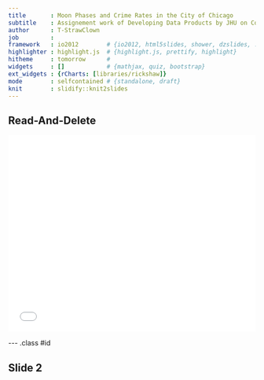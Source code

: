 ```yaml
---
title       : Moon Phases and Crime Rates in the City of Chicago
subtitle    : Assignement work of Developing Data Products by JHU on Corsera
author      : T-StrawClown
job         : 
framework   : io2012        # {io2012, html5slides, shower, dzslides, ...}
highlighter : highlight.js  # {highlight.js, prettify, highlight}
hitheme     : tomorrow      # 
widgets     : []            # {mathjax, quiz, bootstrap}
ext_widgets : {rCharts: [libraries/rickshaw]}
mode        : selfcontained # {standalone, draft}
knit        : slidify::knit2slides
---
```


## Read-And-Delete

<iframe src=' figure/rickshaw-1.html ' scrolling='no' frameBorder='0' seamless class='rChart rickshaw ' id=iframe- chart13305c1d9d ></iframe> <style>iframe.rChart{ width: 100%; height: 400px;}</style>

--- .class #id


## Slide 2




